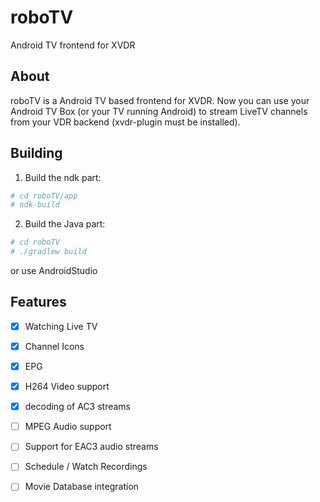 # roboTV
Android TV frontend for XVDR

## About

roboTV is a Android TV based frontend for XVDR.
Now you can use your Android TV Box (or your TV running Android) to stream LiveTV channels from your VDR backend (xvdr-plugin must be installed).

##  Building

1. Build the ndk part:
```bash
# cd roboTV/app
# ndk-build
```

2. Build the Java part:
```bash
# cd roboTV
# ./gradlew build
```
or use AndroidStudio

## Features

- [x] Watching Live TV
- [x] Channel Icons
- [x] EPG
- [x] H264 Video support
- [x] decoding of AC3 streams
- [ ] MPEG Audio support
- [ ] Support for EAC3 audio streams
- [ ] Schedule / Watch Recordings
- [ ] Movie Database integration

